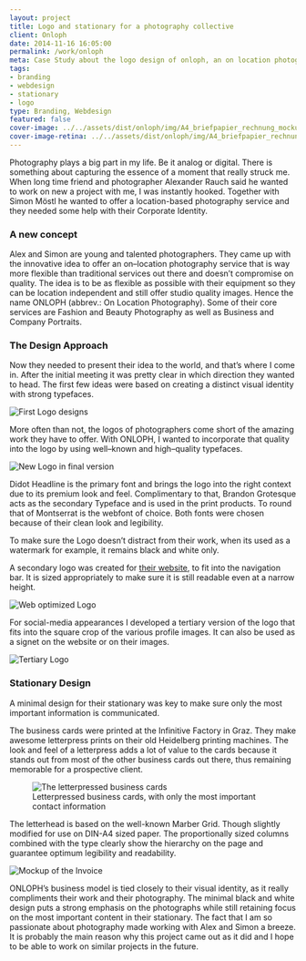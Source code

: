 ```yaml
---
layout: project
title: Logo and stationary for a photography collective
client: Onloph
date: 2014-11-16 16:05:00
permalink: /work/onloph
meta: Case Study about the logo design of onloph, an on location photography service.
tags:
- branding
- webdesign
- stationary
- logo
type: Branding, Webdesign
featured: false
cover-image: ../../assets/dist/onloph/img/A4_briefpapier_rechnung_mockup-large.jpg
cover-image-retina: ../../assets/dist/onloph/img/A4_briefpapier_rechnung_mockup-large_x2.jpg
---
```


Photography plays a big part in my life. Be it analog or digital. There is something about capturing the essence of a moment that really struck me. When long time friend and photographer Alexander Rauch said he wanted to work on new a project with me, I was instantly hooked. Together with Simon M&#xF6;stl he wanted to offer a location-based photography service and they needed some help with their Corporate Identity.

### A new concept

Alex and Simon are young and talented photographers. They came up with the innovative idea to offer an on&#x2013;location photography service that is way more flexible than traditional services out there and doesn&#x2019;t compromise on quality. The idea is to be as flexible as possible with their equipment so they can be location independent and still offer studio quality images. Hence the name ONLOPH (abbrev.: On Location Photography). Some of their core services are Fashion and Beauty Photography as well as Business and Company Portraits.

### The Design Approach

Now they needed to present their idea to the world, and that&#x2019;s where I come in. After the initial meeting it was pretty clear in which direction they wanted to head. The first few ideas were based on creating a distinct visual identity with strong typefaces.

<img src="../../assets/dist/onloph/img/onloph_logo_explorations_1.png" alt="First Logo designs" class="post-img" srcset="../../assets/dist/onloph/img/onloph_logo_explorations_1-small.png 250w, ../../assets/dist/onloph/img/onloph_logo_explorations_1-medium.png 500w, ../../assets/dist/onloph/img/onloph_logo_explorations_1-large.png 700w" sizes="(min-width: 31.25em) 66vw, (min-width: 56.25em) 50vw, 100vw">

More often than not, the logos of photographers come short of the amazing work they have to offer. With ONLOPH, I wanted to incorporate that quality into the logo by using well&#x2013;known and high&#x2013;quality typefaces.

<img src="../../assets/dist/onloph/img/onloph_primary_logo_final.png" alt="New Logo in final version" class="post-img" srcset="../../assets/dist/onloph/img/onloph_primary_logo_final-small.png 250w, ../../assets/dist/onloph/img/onloph_primary_logo_final-medium.png 500w, ../../assets/dist/onloph/img/onloph_primary_logo_final-large.png 700w" sizes="(min-width: 31.25em) 66vw, (min-width: 56.25em) 50vw, 100vw">

Didot Headline is the primary font and brings the logo into the right context due to its premium look and feel. Complimentary to that, Brandon Grotesque acts as the secondary Typeface and is used in the print products. To round that of Montserrat is the webfont of choice. Both fonts were chosen because of their clean look and legibility.

To make sure the Logo doesn&#x2019;t distract from their work, when its used as a watermark for example, it remains black and white only.

A secondary logo was created for [their website](http://onloph.com), to fit into the navigation bar. It is sized appropriately to make sure it is still readable even at a narrow height.

<img src="../../assets/dist/onloph/img/onloph_logo_web_final.png" alt="Web optimized Logo" class="post-img" srcset="../../assets/dist/onloph/img/onloph_logo_web_final-small.png 250w, ../../assets/dist/onloph/img/onloph_logo_web_final-medium.png 500w, ../../assets/dist/onloph/img/onloph_logo_web_final-large.png 700w" sizes="(min-width: 31.25em) 66vw, (min-width: 56.25em) 50vw, 100vw">

For social-media appearances I developed a tertiary version of the logo that fits into the square crop of the various profile images. It can also be used as a signet on the website or on their images.

<img src="../../assets/dist/onloph/img/onloph_signet_final.png" alt="Tertiary Logo" class="post-img" srcset="../../assets/dist/onloph/img/onloph_signet_final-small.png 250w, ../../assets/dist/onloph/img/onloph_signet_final-medium.png 500w, ../../assets/dist/onloph/img/onloph_signet_final-large.png 700w" sizes="(min-width: 31.25em) 66vw, (min-width: 56.25em) 50vw, 100vw">

### Stationary Design

A minimal design for their stationary was key to make sure only the most important information is communicated.

The business cards were printed at the Infinitive Factory in Graz. They make awesome letterpress prints on their old Heidelberg printing machines. The look and feel of a letterpress adds a lot of value to the cards because it stands out from most of the other business cards out there, thus remaining memorable for a prospective client.

<figure>
    <img src="../../assets/dist/onloph/img/visitenkarten_mockup_neu.jpg" alt="The letterpressed business cards" class="post-img" srcset="../../assets/dist/onloph/img/visitenkarten_mockup_neu-small.jpg 250w, ../../assets/dist/onloph/img/visitenkarten_mockup_neu-medium.jpg 500w, ../../assets/dist/onloph/img/visitenkarten_mockup_neu-large.jpg 700w" sizes="(min-width: 31.25em) 66vw, (min-width: 56.25em) 50vw, 100vw">
    <figcaption>Letterpressed business cards, with only the most important contact information</figcaption>
</figure>

The letterhead is based on the well-known Marber Grid. Though slightly modified for use on DIN-A4 sized paper. The proportionally sized columns combined with the type clearly show the hierarchy on the page and guarantee optimum legibility and readability.

<img src="../../assets/dist/onloph/img/A4_briefpapier_rechnung_mockup.jpg" alt="Mockup of the Invoice" class="post-img" srcset="../../assets/dist/onloph/img/A4_briefpapier_rechnung_mockup-small.jpg 250w, ../../assets/dist/onloph/img/A4_briefpapier_rechnung_mockup-medium.jpg 500w, ../../assets/dist/onloph/img/A4_briefpapier_rechnung_mockup-large.jpg 700w" sizes="(min-width: 31.25em) 66vw, (min-width: 56.25em) 50vw, 100vw">

ONLOPH&#x2019;s business model is tied closely to their visual identity, as it really compliments their work and their photography. The minimal black and white design puts a strong emphasis on the photographs while still retaining focus on the most important content in their stationary. The fact that I am so passionate about photography made working with Alex and Simon a breeze. It is probably the main reason why this project came out as it did and I hope to be able to work on similar projects in the future.